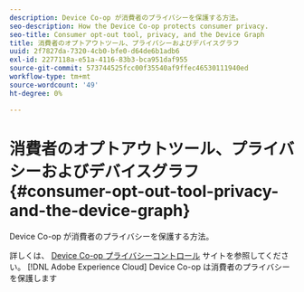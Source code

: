 ```yaml
---
description: Device Co-op が消費者のプライバシーを保護する方法。
seo-description: How the Device Co-op protects consumer privacy.
seo-title: Consumer opt-out tool, privacy, and the Device Graph
title: 消費者のオプトアウトツール、プライバシーおよびデバイスグラフ
uuid: 2f7827da-7320-4cb0-bfe0-d64de6b1adb6
exl-id: 2277118a-e51a-4116-83b3-bca951daf955
source-git-commit: 573744525fcc00f35540af9ffec46530111940ed
workflow-type: tm+mt
source-wordcount: '49'
ht-degree: 0%

---
```


# 消費者のオプトアウトツール、プライバシーおよびデバイスグラフ{#consumer-opt-out-tool-privacy-and-the-device-graph}

Device Co-op が消費者のプライバシーを保護する方法。

詳しくは、 [Device Co-op プライバシーコントロール](https://cross-device-privacy.adobe.com/) サイトを参照してください。 [!DNL Adobe Experience Cloud] Device Co-op は消費者のプライバシーを保護します
